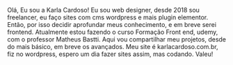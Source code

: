 Olá, Eu sou a Karla Cardoso!
Eu sou web designer, desde 2018 sou freelancer, eu faço sites com cms wordpress e mais plugin elementor.
Então, por isso decidir aprofundar meus conhecimento, e em breve serei frontend.
Atualmente estou fazendo o curso Formação Front end, udemy, com o professor Matheus Bastti.
Aqui vou compartilhar meu projetos, desde do mais básico, em breve os avançados.
Meu site é karlacardoso.com.br, fiz no wordpress, espero um dia fazer sites assim, mas codando.
Valeu! 
